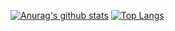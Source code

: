 [![Anurag's github stats](https://github-readme-stats.vercel.app/api?username=Kerr0220&show_icons=true&bg_color=DEG,COLOR1,COLOR2,COLOR3...COLOR10)](https://github.com/anuraghazra/github-readme-stats)
[![Top Langs](https://github-readme-stats.vercel.app/api/top-langs/?username=Kerr0220&layout=compact)](https://github.com/anuraghazra/github-readme-stats)


<!--
**Kerr0220/Kerr0220** is a ✨ _special_ ✨ repository because its `README.md` (this file) appears on your GitHub profile.

Here are some ideas to get you started:

- 🔭 I’m currently working on ...
- 🌱 I’m currently learning ...
- 👯 I’m looking to collaborate on ...
- 🤔 I’m looking for help with ...
- 💬 Ask me about ...
- 📫 How to reach me: ...
- 😄 Pronouns: ...
- ⚡ Fun fact: ...
-->
